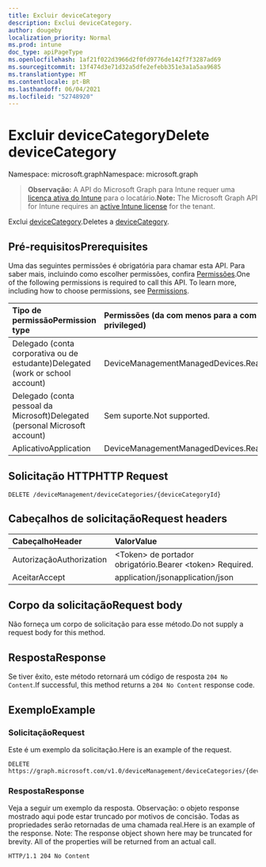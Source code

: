 ```yaml
---
title: Excluir deviceCategory
description: Exclui deviceCategory.
author: dougeby
localization_priority: Normal
ms.prod: intune
doc_type: apiPageType
ms.openlocfilehash: 1af21f022d3966d2f0fd9776de142f7f3287ad69
ms.sourcegitcommit: 13f474d3e71d32a5dfe2efebb351e3a1a5aa9685
ms.translationtype: MT
ms.contentlocale: pt-BR
ms.lasthandoff: 06/04/2021
ms.locfileid: "52748920"
---
```

# <a name="delete-devicecategory"></a><span data-ttu-id="cb23b-103">Excluir deviceCategory</span><span class="sxs-lookup"><span data-stu-id="cb23b-103">Delete deviceCategory</span></span>

<span data-ttu-id="cb23b-104">Namespace: microsoft.graph</span><span class="sxs-lookup"><span data-stu-id="cb23b-104">Namespace: microsoft.graph</span></span>

> <span data-ttu-id="cb23b-105">**Observação:** A API do Microsoft Graph para Intune requer uma [licença ativa do Intune](https://go.microsoft.com/fwlink/?linkid=839381) para o locatário.</span><span class="sxs-lookup"><span data-stu-id="cb23b-105">**Note:** The Microsoft Graph API for Intune requires an [active Intune license](https://go.microsoft.com/fwlink/?linkid=839381) for the tenant.</span></span>

<span data-ttu-id="cb23b-106">Exclui [deviceCategory](../resources/intune-onboarding-devicecategory.md).</span><span class="sxs-lookup"><span data-stu-id="cb23b-106">Deletes a [deviceCategory](../resources/intune-onboarding-devicecategory.md).</span></span>

## <a name="prerequisites"></a><span data-ttu-id="cb23b-107">Pré-requisitos</span><span class="sxs-lookup"><span data-stu-id="cb23b-107">Prerequisites</span></span>
<span data-ttu-id="cb23b-p101">Uma das seguintes permissões é obrigatória para chamar esta API. Para saber mais, incluindo como escolher permissões, confira [Permissões](/graph/permissions-reference).</span><span class="sxs-lookup"><span data-stu-id="cb23b-p101">One of the following permissions is required to call this API. To learn more, including how to choose permissions, see [Permissions](/graph/permissions-reference).</span></span>

|<span data-ttu-id="cb23b-110">Tipo de permissão</span><span class="sxs-lookup"><span data-stu-id="cb23b-110">Permission type</span></span>|<span data-ttu-id="cb23b-111">Permissões (da com menos para a com mais privilégios)</span><span class="sxs-lookup"><span data-stu-id="cb23b-111">Permissions (from least to most privileged)</span></span>|
|:---|:---|
|<span data-ttu-id="cb23b-112">Delegado (conta corporativa ou de estudante)</span><span class="sxs-lookup"><span data-stu-id="cb23b-112">Delegated (work or school account)</span></span>|<span data-ttu-id="cb23b-113">DeviceManagementManagedDevices.ReadWrite.All</span><span class="sxs-lookup"><span data-stu-id="cb23b-113">DeviceManagementManagedDevices.ReadWrite.All</span></span>|
|<span data-ttu-id="cb23b-114">Delegado (conta pessoal da Microsoft)</span><span class="sxs-lookup"><span data-stu-id="cb23b-114">Delegated (personal Microsoft account)</span></span>|<span data-ttu-id="cb23b-115">Sem suporte.</span><span class="sxs-lookup"><span data-stu-id="cb23b-115">Not supported.</span></span>|
|<span data-ttu-id="cb23b-116">Aplicativo</span><span class="sxs-lookup"><span data-stu-id="cb23b-116">Application</span></span>|<span data-ttu-id="cb23b-117">DeviceManagementManagedDevices.ReadWrite.All</span><span class="sxs-lookup"><span data-stu-id="cb23b-117">DeviceManagementManagedDevices.ReadWrite.All</span></span>|

## <a name="http-request"></a><span data-ttu-id="cb23b-118">Solicitação HTTP</span><span class="sxs-lookup"><span data-stu-id="cb23b-118">HTTP Request</span></span>
<!-- {
  "blockType": "ignored"
}
-->
``` http
DELETE /deviceManagement/deviceCategories/{deviceCategoryId}
```

## <a name="request-headers"></a><span data-ttu-id="cb23b-119">Cabeçalhos de solicitação</span><span class="sxs-lookup"><span data-stu-id="cb23b-119">Request headers</span></span>
|<span data-ttu-id="cb23b-120">Cabeçalho</span><span class="sxs-lookup"><span data-stu-id="cb23b-120">Header</span></span>|<span data-ttu-id="cb23b-121">Valor</span><span class="sxs-lookup"><span data-stu-id="cb23b-121">Value</span></span>|
|:---|:---|
|<span data-ttu-id="cb23b-122">Autorização</span><span class="sxs-lookup"><span data-stu-id="cb23b-122">Authorization</span></span>|<span data-ttu-id="cb23b-123">&lt;Token&gt; de portador obrigatório.</span><span class="sxs-lookup"><span data-stu-id="cb23b-123">Bearer &lt;token&gt; Required.</span></span>|
|<span data-ttu-id="cb23b-124">Aceitar</span><span class="sxs-lookup"><span data-stu-id="cb23b-124">Accept</span></span>|<span data-ttu-id="cb23b-125">application/json</span><span class="sxs-lookup"><span data-stu-id="cb23b-125">application/json</span></span>|

## <a name="request-body"></a><span data-ttu-id="cb23b-126">Corpo da solicitação</span><span class="sxs-lookup"><span data-stu-id="cb23b-126">Request body</span></span>
<span data-ttu-id="cb23b-127">Não forneça um corpo de solicitação para esse método.</span><span class="sxs-lookup"><span data-stu-id="cb23b-127">Do not supply a request body for this method.</span></span>

## <a name="response"></a><span data-ttu-id="cb23b-128">Resposta</span><span class="sxs-lookup"><span data-stu-id="cb23b-128">Response</span></span>
<span data-ttu-id="cb23b-129">Se tiver êxito, este método retornará um código de resposta `204 No Content`.</span><span class="sxs-lookup"><span data-stu-id="cb23b-129">If successful, this method returns a `204 No Content` response code.</span></span>

## <a name="example"></a><span data-ttu-id="cb23b-130">Exemplo</span><span class="sxs-lookup"><span data-stu-id="cb23b-130">Example</span></span>

### <a name="request"></a><span data-ttu-id="cb23b-131">Solicitação</span><span class="sxs-lookup"><span data-stu-id="cb23b-131">Request</span></span>
<span data-ttu-id="cb23b-132">Este é um exemplo da solicitação.</span><span class="sxs-lookup"><span data-stu-id="cb23b-132">Here is an example of the request.</span></span>
``` http
DELETE https://graph.microsoft.com/v1.0/deviceManagement/deviceCategories/{deviceCategoryId}
```

### <a name="response"></a><span data-ttu-id="cb23b-133">Resposta</span><span class="sxs-lookup"><span data-stu-id="cb23b-133">Response</span></span>
<span data-ttu-id="cb23b-p102">Veja a seguir um exemplo da resposta. Observação: o objeto response mostrado aqui pode estar truncado por motivos de concisão. Todas as propriedades serão retornadas de uma chamada real.</span><span class="sxs-lookup"><span data-stu-id="cb23b-p102">Here is an example of the response. Note: The response object shown here may be truncated for brevity. All of the properties will be returned from an actual call.</span></span>
``` http
HTTP/1.1 204 No Content
```





